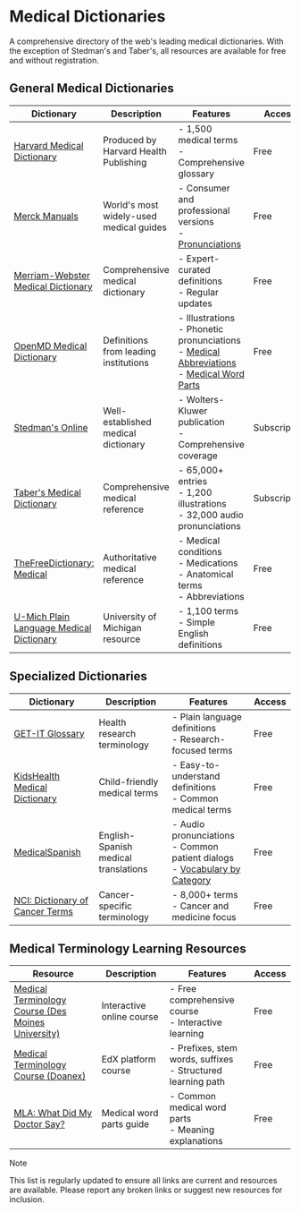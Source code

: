 # Medical Dictionaries

A comprehensive directory of the web's leading medical dictionaries. With the exception of Stedman's and Taber's, all resources are available for free and without registration.

## General Medical Dictionaries

| Dictionary | Description | Features | Access |
|------------|-------------|-----------|---------|
| [Harvard Medical Dictionary](https://www.health.harvard.edu/a-through-c) | Produced by Harvard Health Publishing | - 1,500 medical terms<br>- Comprehensive glossary | Free |
| [Merck Manuals](https://www.merckmanuals.com/) | World's most widely-used medical guides | - Consumer and professional versions<br>- [Pronunciations](https://www.merckmanuals.com/home/pronunciations) | Free |
| [Merriam-Webster Medical Dictionary](https://www.merriam-webster.com/medical) | Comprehensive medical dictionary | - Expert-curated definitions<br>- Regular updates | Free |
| [OpenMD Medical Dictionary](https://openmd.com/dictionary/) | Definitions from leading institutions | - Illustrations<br>- Phonetic pronunciations<br>- [Medical Abbreviations](https://openmd.com/dictionary/medical-abbreviations)<br>- [Medical Word Parts](https://openmd.com/dictionary/medical-word-parts) | Free |
| [Stedman's Online](https://stedmansonline.com/) | Well-established medical dictionary | - Wolters-Kluwer publication<br>- Comprehensive coverage | Subscription |
| [Taber's Medical Dictionary](https://www.tabers.com/tabersonline) | Comprehensive medical reference | - 65,000+ entries<br>- 1,200 illustrations<br>- 32,000 audio pronunciations | Subscription |
| [TheFreeDictionary: Medical](https://medical-dictionary.thefreedictionary.com/) | Authoritative medical reference | - Medical conditions<br>- Medications<br>- Anatomical terms<br>- Abbreviations | Free |
| [U-Mich Plain Language Medical Dictionary](https://apps.lib.umich.edu/medical-dictionary/) | University of Michigan resource | - 1,100 terms<br>- Simple English definitions | Free |

## Specialized Dictionaries

| Dictionary | Description | Features | Access |
|------------|-------------|-----------|---------|
| [GET-IT Glossary](https://getitglossary.org/) | Health research terminology | - Plain language definitions<br>- Research-focused terms | Free |
| [KidsHealth Medical Dictionary](https://kidshealth.org/en/kids/word/) | Child-friendly medical terms | - Easy-to-understand definitions<br>- Common medical terms | Free |
| [MedicalSpanish](https://www.medicalspanish.com/dictionary/english-spanish.html) | English-Spanish medical translations | - Audio pronunciations<br>- Common patient dialogs<br>- [Vocabulary by Category](https://www.medicalspanish.com/medical-vocabulary.html) | Free |
| [NCI: Dictionary of Cancer Terms](https://www.cancer.gov/publications/dictionaries/cancer-terms) | Cancer-specific terminology | - 8,000+ terms<br>- Cancer and medicine focus | Free |

## Medical Terminology Learning Resources

| Resource                                                                              | Description               | Features                                                       | Access |
| ------------------------------------------------------------------------------------- | ------------------------- | -------------------------------------------------------------- | ------ |
| [Medical Terminology Course (Des Moines University)](https://www.dmu.edu/medterms/)   | Interactive online course | - Free comprehensive course<br>- Interactive learning          | Free   |
| [Medical Terminology Course (Doanex)](https://www.edx.org/course/medical-terminology) | EdX platform course       | - Prefixes, stem words, suffixes<br>- Structured learning path | Free   |
| [MLA: What Did My Doctor Say?](https://www.mlanet.org/p/cm/ld/fid=580)                | Medical word parts guide  | - Common medical word parts<br>- Meaning explanations          | Free   |

> [!NOTE]
> This list is regularly updated to ensure all links are current and resources are available. Please report any broken links or suggest new resources for inclusion.